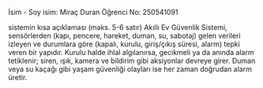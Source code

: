 İsim - Soy isim: Miraç Duran
Öğrenci No: 250541091

sistemin kısa açıklaması (maks. 5-6 satır)
Akıllı Ev Güvenlik Sistemi, sensörlerden (kapı, pencere, hareket, duman, su, sabotaj) gelen verileri izleyen ve durumlara göre (kapalı, kurulu, giriş/çıkış süresi, alarm) tepki veren bir yapıdır. Kurulu halde ihlal algılanırsa, gecikmeli ya da anında alarm tetiklenir; siren, ışık, kamera ve bildirim gibi aksiyonlar devreye girer. Duman veya su kaçağı gibi yaşam güvenliği olayları ise her zaman doğrudan alarm üretir.
